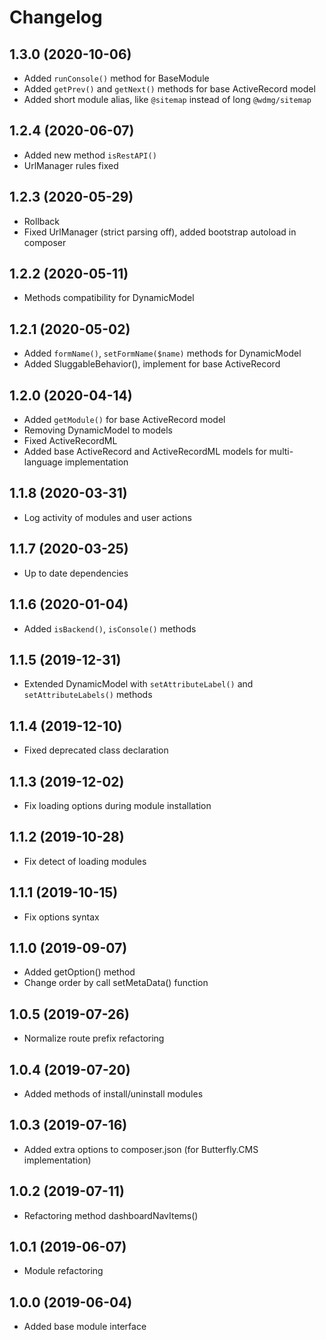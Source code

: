 Changelog
=========

## 1.3.0 (2020-10-06)
 * Added `runConsole()` method for BaseModule
 * Added `getPrev()` and `getNext()` methods for base ActiveRecord model
 * Added short module alias, like `@sitemap` instead of long `@wdmg/sitemap`
 
## 1.2.4 (2020-06-07)
 * Added new method `isRestAPI()`
 * UrlManager rules fixed
 
## 1.2.3 (2020-05-29)
 * Rollback
 * Fixed UrlManager (strict parsing off), added bootstrap autoload in composer
 
## 1.2.2 (2020-05-11)
 * Methods compatibility for DynamicModel
 
## 1.2.1 (2020-05-02)
 * Added `formName()`, `setFormName($name)` methods for DynamicModel
 * Added SluggableBehavior(), implement for base ActiveRecord

## 1.2.0 (2020-04-14)
 * Added `getModule()` for base ActiveRecord model
 * Removing DynamicModel to models
 * Fixed ActiveRecordML
 * Added base ActiveRecord and ActiveRecordML models for multi-language implementation
 
## 1.1.8 (2020-03-31)
 * Log activity of modules and user actions
 
## 1.1.7 (2020-03-25)
 * Up to date dependencies

## 1.1.6 (2020-01-04)
 * Added `isBackend()`, `isConsole()` methods 

## 1.1.5 (2019-12-31)
 * Extended DynamicModel with `setAttributeLabel()` and `setAttributeLabels()` methods
 
## 1.1.4 (2019-12-10)
 * Fixed deprecated class declaration
 
## 1.1.3 (2019-12-02)
 * Fix loading options during module installation
 
## 1.1.2 (2019-10-28)
 * Fix detect of loading modules
 
## 1.1.1 (2019-10-15)
 * Fix options syntax
 
## 1.1.0 (2019-09-07)
 * Added getOption() method
 * Change order by call setMetaData() function
 
## 1.0.5 (2019-07-26)
 * Normalize route prefix refactoring

## 1.0.4 (2019-07-20)
 * Added methods of install/uninstall modules
 
## 1.0.3 (2019-07-16)
 * Added extra options to composer.json (for Butterfly.CMS implementation)
 
## 1.0.2 (2019-07-11)
 * Refactoring method dashboardNavItems()
 
## 1.0.1 (2019-06-07)
 * Module refactoring
 
## 1.0.0 (2019-06-04)
 * Added base module interface